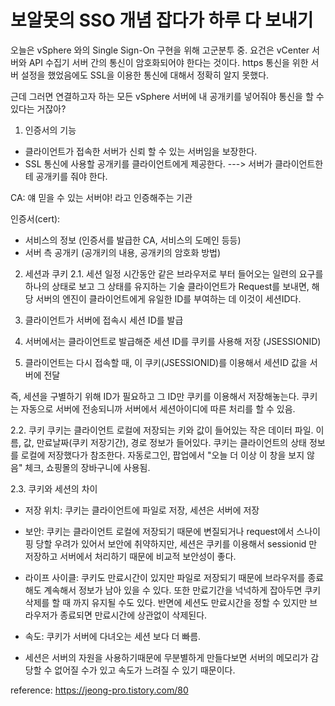 # 보알못의 SSO 개념 잡다가 하루 다 보내기
오늘은 vSphere 와의 Single Sign-On 구현을 위해 고군분투 중.
요건은 vCenter 서버와 API 수집기 서버 간의 통신이 암호화되어야 한다는 것이다.
https 통신을 위한 서버 설정을 했었음에도 SSL을 이용한 통신에 대해서 정확히 알지 못했다.

근데 그러면 연결하고자 하는 모든 vSphere 서버에 내 공개키를 넣어줘야 통신을 할 수 있다는 거잖아?


1. 인증서의 기능
- 클라이언트가 접속한 서버가 신뢰 할 수 있는 서버임을 보장한다.
- SSL 통신에 사용할 공개키를 클라이언트에게 제공한다.
  ---> 서버가 클라이언트한테 공개키를 줘야 한다.

CA: 얘 믿을 수 있는 서버야! 라고 인증해주는 기관

인증서(cert): 
- 서비스의 정보 (인증서를 발급한 CA, 서비스의 도메인 등등)
- 서버 측 공개키 (공개키의 내용, 공개키의 암호화 방법)



2. 세션과 쿠키
2.1. 세션
일정 시간동안 같은 브라우저로 부터 들어오는 일련의 요구를 하나의 상태로 보고 그 상태를 유지하는 기술
클라이언트가 Request를 보내면, 해당 서버의 엔진이 클라이언트에게 유일한 ID를 부여하는 데 이것이 세션ID다.

1. 클라이언트가 서버에 접속시 세션 ID를 발급
2. 서버에서는 클라이언트로 발급해준 세션 ID를 쿠키를 사용해 저장 (JSESSIONID)
3. 클라이언트는 다시 접속할 때, 이 쿠키(JSESSIONID)를 이용해서 세션ID 값을 서버에 전달

즉, 세션을 구별하기 위해 ID가 필요하고 그 ID만 쿠키를 이용해서 저장해놓는다. 쿠키는 자동으로 서버에 전송되니까 서버에서 세션아이디에 따른 처리를 할 수 있음.

2.2. 쿠키
쿠키는 클라이언트 로컬에 저장되는 키와 값이 들어있는 작은 데이터 파일. 이름, 값, 만료날짜(쿠키 저장기간), 경로 정보가 들어있다.
쿠키는 클라이언트의 상태 정보를 로컬에 저장했다가 참조한다.
자동로그인, 팝업에서 "오늘 더 이상 이 창을 보지 않음" 체크, 쇼핑몰의 장바구니에 사용됨.


2.3. 쿠키와 세션의 차이
* 저장 위치: 쿠키는 클라이언트에 파일로 저장, 세션은 서버에 저장
* 보안: 쿠키는 클라이언트 로컬에 저장되기 때문에 변질되거나 request에서 스나이핑 당할 우려가 있어서 보안에 취약하지만, 세션은 쿠키를 이용해서 sessionid 만 저장하고 서버에서 처리하기 때문에 비교적 보안성이 좋다.
* 라이프 사이클: 쿠키도 만료시간이 있지만 파일로 저장되기 때문에 브라우저를 종료해도 계속해서 정보가 남아 있을 수 있다. 또한 만료기간을 넉넉하게 잡아두면 쿠키 삭제를 할 때 까지 유지될 수도 있다. 반면에 세션도 만료시간을 정할 수 있지만 브라우저가 종료되면 만료시간에 상관없이 삭제된다.
* 속도: 쿠키가 서버에 다녀오는 세션 보다 더 빠름.

* 세션은 서버의 자원을 사용하기때문에 무분별하게 만들다보면 서버의 메모리가 감당할 수 없어질 수가 있고 속도가 느려질 수 있기 때문이다.

reference: https://jeong-pro.tistory.com/80


